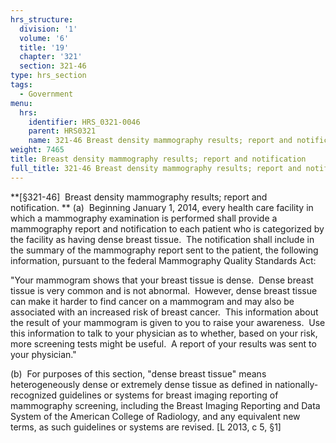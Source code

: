 ```yaml
---
hrs_structure:
  division: '1'
  volume: '6'
  title: '19'
  chapter: '321'
  section: 321-46
type: hrs_section
tags:
  - Government
menu:
  hrs:
    identifier: HRS_0321-0046
    parent: HRS0321
    name: 321-46 Breast density mammography results; report and notification
weight: 7465
title: Breast density mammography results; report and notification
full_title: 321-46 Breast density mammography results; report and notification
---
```

**[§321-46]  Breast density mammography results; report and notification. ** (a)  Beginning January 1, 2014, every health care facility in which a mammography examination is performed shall provide a mammography report and notification to each patient who is categorized by the facility as having dense breast tissue.  The notification shall include in the summary of the mammography report sent to the patient, the following information, pursuant to the federal Mammography Quality Standards Act:

"Your mammogram shows that your breast tissue is dense.  Dense breast tissue is very common and is not abnormal.  However, dense breast tissue can make it harder to find cancer on a mammogram and may also be associated with an increased risk of breast cancer.  This information about the result of your mammogram is given to you to raise your awareness.  Use this information to talk to your physician as to whether, based on your risk, more screening tests might be useful.  A report of your results was sent to your physician."

(b)  For purposes of this section, "dense breast tissue" means heterogeneously dense or extremely dense tissue as defined in nationally-recognized guidelines or systems for breast imaging reporting of mammography screening, including the Breast Imaging Reporting and Data System of the American College of Radiology, and any equivalent new terms, as such guidelines or systems are revised. [L 2013, c 5, §1]